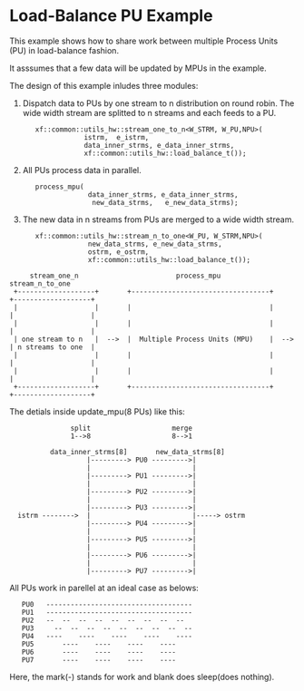 # Load-Balance PU Example

This example shows how to share work between multiple Process Units (PU) in load-balance fashion.

It asssumes that a few data will be updated by MPUs in the example.

The design of this example inludes three modules:

  1. Dispatch data to PUs by one stream to n distribution on round robin. 
        The wide width stream are splitted to n streams and each feeds to a PU.
      
        ``` 
           xf::common::utils_hw::stream_one_to_n<W_STRM, W_PU,NPU>(
                       istrm,  e_istrm,
                       data_inner_strms, e_data_inner_strms,
                       xf::common::utils_hw::load_balance_t());
        ``` 

  2. All PUs process data in parallel.
        ``` 
           process_mpu( 
                        data_inner_strms, e_data_inner_strms,
                         new_data_strms,   e_new_data_strms);
        ```                                

  3. The new data in n streams from PUs are merged to a wide width stream.
        ``` 
           xf::common::utils_hw::stream_n_to_one<W_PU, W_STRM,NPU>(
                        new_data_strms, e_new_data_strms,
                        ostrm, e_ostrm,
                        xf::common::utils_hw::load_balance_t());
        ``` 
 ``` 
      stream_one_n                        process_mpu                      stream_n_to_one 
  +-------------------+       +----------------------------------+       +-------------------+
  |                   |       |                                  |       |                   |
  |                   |       |                                  |       |                   |
  | one stream to n   |  -->  |  Multiple Process Units (MPU)    |  -->  | n streams to one  |
  |                   |       |                                  |       |                   |
  |                   |       |                                  |       |                   |
  +-------------------+       +----------------------------------+       +-------------------+
 ```
   
 The detials inside update_mpu(8 PUs) like this:
 
```
               split                    merge
               1-->8                    8-->1 
 
          data_inner_strms[8]       new_data_strms[8] 
                   |---------> PU0 --------->| 
                   |                         |
                   |---------> PU1 --------->|
                   |                         |
                   |---------> PU2 --------->|
                   |                         |
                   |---------> PU3 --------->|
  istrm -------->  |                         |-----> ostrm
                   |---------> PU4 --------->|
                   |                         |
                   |---------> PU5 --------->|
                   |                         |
                   |---------> PU6 --------->|
                   |                         |
                   |---------> PU7 --------->|
```

  All PUs work in parellel at an ideal case as belows:

```
   PU0   ------------------------------------
   PU1   ------------------------------------
   PU2   --  --  --  --  --  --  --  --  -- 
   PU3     --  --  --  --  --  --  --  --  --
   PU4   ----    ----    ----    ----    ----
   PU5       ----    ----    ----    ----    
   PU6       ----    ----    ----    ----    
   PU7       ----    ----    ----    ----    
```
  Here, the mark(-) stands for work and blank does sleep(does nothing).

